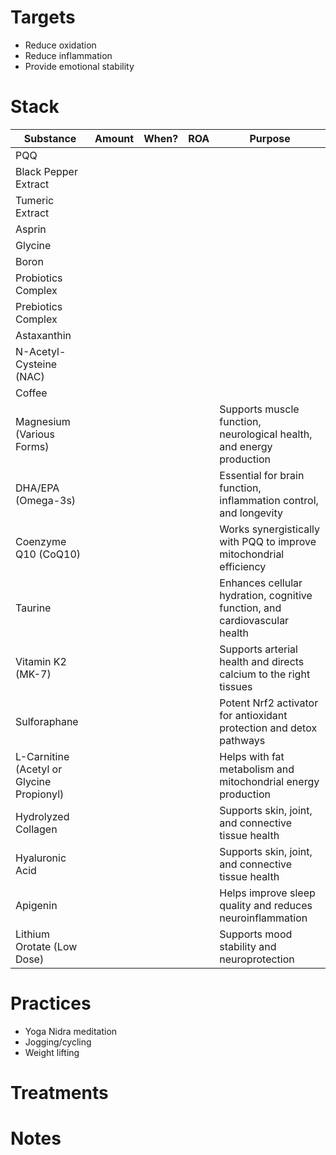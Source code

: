 # Targets
- Reduce oxidation
- Reduce inflammation
- Provide emotional stability

# Stack
| Substance                                 | Amount | When? | ROA | Purpose                                                                    |
| ----------------------------------------- | ------ | ----- | --- | -------------------------------------------------------------------------- |
| PQQ                                       |        |       |     |                                                                            |
| Black Pepper Extract                      |        |       |     |                                                                            |
| Tumeric Extract                           |        |       |     |                                                                            |
| Asprin                                    |        |       |     |                                                                            |
| Glycine                                   |        |       |     |                                                                            |
| Boron                                     |        |       |     |                                                                            |
| Probiotics Complex                        |        |       |     |                                                                            |
| Prebiotics Complex                        |        |       |     |                                                                            |
| Astaxanthin                               |        |       |     |                                                                            |
| N-Acetyl-Cysteine (NAC)                   |        |       |     |                                                                            |
| Coffee                                    |        |       |     |                                                                            |
| Magnesium (Various Forms)                 |        |       |     | Supports muscle function, neurological health, and energy production       |
| DHA/EPA (Omega-3s)                        |        |       |     | Essential for brain function, inflammation control, and longevity          |
| Coenzyme Q10 (CoQ10)                      |        |       |     | Works synergistically with PQQ to improve mitochondrial efficiency         |
| Taurine                                   |        |       |     | Enhances cellular hydration, cognitive function, and cardiovascular health |
| Vitamin K2 (MK-7)                         |        |       |     | Supports arterial health and directs calcium to the right tissues          |
| Sulforaphane                              |        |       |     | Potent Nrf2 activator for antioxidant protection and detox pathways        |
| L-Carnitine (Acetyl or Glycine Propionyl) |        |       |     | Helps with fat metabolism and mitochondrial energy production              |
| Hydrolyzed Collagen                       |        |       |     | Supports skin, joint, and connective tissue health                         |
| Hyaluronic Acid                           |        |       |     | Supports skin, joint, and connective tissue health                         |
| Apigenin                                  |        |       |     | Helps improve sleep quality and reduces neuroinflammation                  |
| Lithium Orotate (Low Dose)                |        |       |     | Supports mood stability and neuroprotection                                |

# Practices
- Yoga Nidra meditation
- Jogging/cycling
- Weight lifting

# Treatments

# Notes